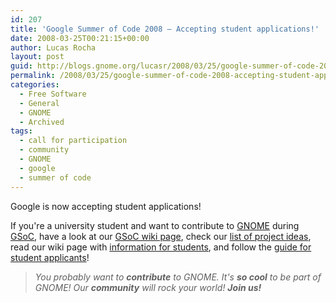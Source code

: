 ```yaml
---
id: 207
title: 'Google Summer of Code 2008 — Accepting student applications!'
date: 2008-03-25T00:21:15+00:00
author: Lucas Rocha
layout: post
guid: http://blogs.gnome.org/lucasr/2008/03/25/google-summer-of-code-2008-accepting-student-applications/
permalink: /2008/03/25/google-summer-of-code-2008-accepting-student-applications/
categories:
  - Free Software
  - General
  - GNOME
  - Archived
tags:
  - call for participation
  - community
  - GNOME
  - google
  - summer of code
---
```

Google is now accepting student applications!

If you're a university student and want to contribute to
[GNOME](http://www.gnome.org/) during [GSoC](http://code.google.com/soc/2008),
have a look at our [GSoC wiki page](http://live.gnome.org/SummerOfCode2008),
check our [list of project
ideas](http://live.gnome.org/SummerOfCode2008/Ideas), read our wiki page with
[information for students](http://live.gnome.org/SummerOfCode2008/Students),
and follow the [guide for student
applicants](http://groups.google.com/group/google-summer-of-code-announce/web/guide-to-the-gsoc-web-app-for-student-applicants)!

> _You probably want to **contribute** to GNOME.
> It's **so cool** to be part of GNOME!
> Our **community** will rock your world!
> **Join us!**_
